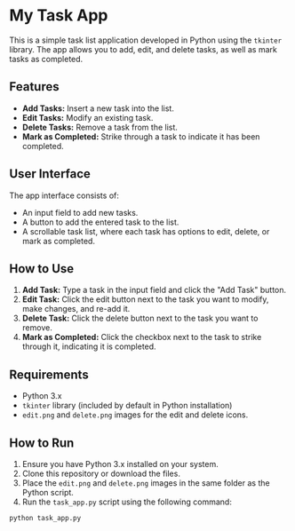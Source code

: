 # My Task App

This is a simple task list application developed in Python using the `tkinter` library. The app allows you to add, edit, and delete tasks, as well as mark tasks as completed.

## Features

- **Add Tasks:** Insert a new task into the list.
- **Edit Tasks:** Modify an existing task.
- **Delete Tasks:** Remove a task from the list.
- **Mark as Completed:** Strike through a task to indicate it has been completed.

## User Interface

The app interface consists of:

- An input field to add new tasks.
- A button to add the entered task to the list.
- A scrollable task list, where each task has options to edit, delete, or mark as completed.

## How to Use

1. **Add Task:** Type a task in the input field and click the "Add Task" button.
2. **Edit Task:** Click the edit button next to the task you want to modify, make changes, and re-add it.
3. **Delete Task:** Click the delete button next to the task you want to remove.
4. **Mark as Completed:** Click the checkbox next to the task to strike through it, indicating it is completed.

## Requirements

- Python 3.x
- `tkinter` library (included by default in Python installation)
- `edit.png` and `delete.png` images for the edit and delete icons.

## How to Run

1. Ensure you have Python 3.x installed on your system.
2. Clone this repository or download the files.
3. Place the `edit.png` and `delete.png` images in the same folder as the Python script.
4. Run the `task_app.py` script using the following command:

```bash
python task_app.py
